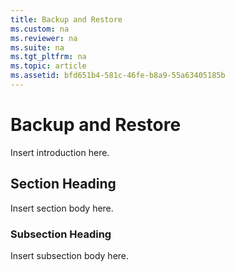 ```yaml
---
title: Backup and Restore
ms.custom: na
ms.reviewer: na
ms.suite: na
ms.tgt_pltfrm: na
ms.topic: article
ms.assetid: bfd651b4-581c-46fe-b8a9-55a63405185b
---
```

# Backup and Restore
Insert introduction here.

## Section Heading
Insert section body here.

### Subsection Heading
Insert subsection body here.


